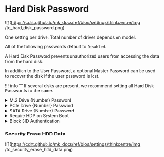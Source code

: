# Hard Disk Password #

![](https://cdrt.github.io/mk_docs/ref/bios/settings/thinkcentre/img
   /tc_hard_disk_password.png)

<!-- MODEL: M70s disabled, M70q, M90 s & q enter -->

One setting per drive. Total number of drives depends on model.

All of the following passwords default to `Disabled`.

A Hard Disk Password prevents unauthorized users from accessing the data from the hard disk.

In addition to the User Password, a optional Master Password can be used to recover the disk if the user password is lost.

!!! info ""
    If several disks are present, we recommend setting all Hard Disk Passwords to the same.


<details><summary>M.2 Drive {Number} Password</summary>

Options:

1. **Disabled** - Default.
1. Single Password
1. Dual Password (Admin + User)


</details>

<details><summary>PCIe Drive {Number} Password</summary>

Options:

1. **Disabled** - Default.
1. Single Password
1. Dual Password (Admin + User)


</details>

<details><summary>SATA Drive {Number} Password</summary>

Options:

1. **Disabled** - Default.
1. Single Password
1. Dual Password (Master + User)


</details>


<details><summary>Require HDP on System Boot</summary>

Hard Disk Password (HDP).

Options:

1.  **Auto** - HDP will be required if the Hard Disk is in lock status when the system starts from the full off, hibernate or restart state. Default.
2.  Power On - HDP will be required when the system starts from the full off or hibernate state.
3.  No - HDP will not be required. However, HDP will be required when the hard disk is attached to a different system.

| WMI Setting name | Values | Locked by SVP |
|:---|:---|:---|
| RequireHDPonSystemBoot| No, Auto | yes |


</details>

<details><summary>Block SID Authentication</summary>

Options:

1.  **Enabled** - TCG Storage device will block attempts to authenticate the SID authority until a subsequent device power cycle occurs. Default.
2.  Disabled - Allow SID authentication in TCG Storage device at the next system boot only, not all subsequent boots.

| WMI Setting name | Values | Locked by SVP |
|:---|:---|:---|
| BlockSIDAuthentication | Enabled, Disabled | yes |


</details>


### Security Erase HDD Data ###

![](https://cdrt.github.io/mk_docs/ref/bios/settings/thinkcentre/img
   /tc_security_erase_hdd_data.png)
